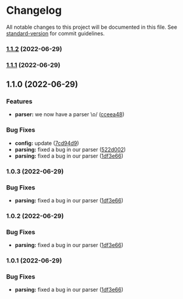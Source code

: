 # Changelog

All notable changes to this project will be documented in this file. See [standard-version](https://github.com/conventional-changelog/standard-version) for commit guidelines.

### [1.1.2](https://github.com/xing-dai/auto_release/compare/v1.1.1...v1.1.2) (2022-06-29)

### [1.1.1](https://github.com/xing-dai/auto_release/compare/v1.1.0...v1.1.1) (2022-06-29)

## 1.1.0 (2022-06-29)


### Features

* **parser:** we now have a parser \o/ ([cceea48](https://github.com/xing-dai/auto_release/commit/cceea4804ba3abf1a975013564971f449c1d7524))


### Bug Fixes

* **config:** update ([7cd94d9](https://github.com/xing-dai/auto_release/commit/7cd94d9f9c72e2b4ebcf6351ee7826e46ee96bf7))
* **parsing:** fixed a bug in our parser ([522d002](https://github.com/xing-dai/auto_release/commit/522d002989076bc642edd2b6097aa5ec63d1bd35))
* **parsing:** fixed a bug in our parser ([1df3e66](https://github.com/xing-dai/auto_release/commit/1df3e66de2de76eb3892b49ac4aa167b84590ea7))

### 1.0.3 (2022-06-29)


### Bug Fixes

* **parsing:** fixed a bug in our parser ([1df3e66](https://github.com/xing-dai/auto_release/commit/1df3e66de2de76eb3892b49ac4aa167b84590ea7))

### 1.0.2 (2022-06-29)


### Bug Fixes

* **parsing:** fixed a bug in our parser ([1df3e66](https://github.com/xing-dai/auto_release/commit/1df3e66de2de76eb3892b49ac4aa167b84590ea7))

### 1.0.1 (2022-06-29)


### Bug Fixes

* **parsing:** fixed a bug in our parser ([1df3e66](https://github.com/xing-dai/auto_release/commit/1df3e66de2de76eb3892b49ac4aa167b84590ea7))
